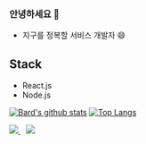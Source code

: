 ### 안녕하세요 👋

- 지구를 정복할 서비스 개발자 😄

## Stack

- React.js
- Node.js

[![Bard's github stats](https://github-readme-stats.vercel.app/api?username=prove-ability&show_icons=true)](https://github.com/anuraghazra/github-readme-stats)
[![Top Langs](https://github-readme-stats.vercel.app/api/top-langs/?username=prove-ability&layout=compact)](https://github.com/anuraghazra/github-readme-stats)


<a href="https://hits.seeyoufarm.com">
    <img src="https://hits.seeyoufarm.com/api/count/incr/badge.svg?url=https%3A%2F%2Fgithub.com%2Fprove-ability&count_bg=%2379C83D&title_bg=%23555555&icon=instacart.svg&icon_color=%23E96301&title=HITS&edge_flat=true"/>
</a>
<a href="https://velog.io/@bard">
    <img 
    src="http://img.shields.io/badge/-TECH_BLOG-black?style=flat-square&logo=v&link=https://velog.io/@bard/"
    style="height : auto; margin-left : 10px; margin-right : 10px;"/>
</a>



<!--
Here are some ideas to get you started:

- 🔭 I’m currently working on ...
- 🌱 I’m currently learning ...
- 👯 I’m looking to collaborate on ...
- 🤔 I’m looking for help with ...
- 💬 Ask me about ...
- 📫 How to reach me: ...
- 😄 Pronouns: ...
- ⚡ Fun fact: ...
-->

